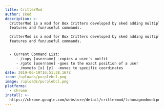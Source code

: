 ```yaml
---
title: CritterMod
author: sked
description: >-
  CritterMod is a mod for Box Critters developed by sked adding multiple extra
  features and fun/useful commands.

  CritterMod is a mod for Box Critters developed by sked adding multiple extra
  features and fun/useful commands.


  - Current Command List:
     - /copy [username] -copies a user's outfit
     - /goto [username] -goes to the exact position of a user
     - /moveto [x] [y]  -moves to specific coordinates
date: 2019-06-19T16:51:38.167Z
icon: /uploads/purplebcl.png
image: /uploads/purplebcl.png
platforms:
  - chrome
install: >-
  https://chrome.google.com/webstore/detail/crittermod/lchomagmodnodipopfgejpbmlachhlke#update1456
---
```


